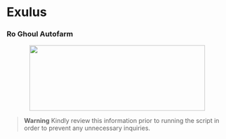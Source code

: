 # Exulus
### Ro Ghoul Autofarm

<p align="center">
  <img width="400" height="150" src="https://cdn.discordapp.com/attachments/1051808795355005029/1062049790961131530/image.png">
</p>

> **Warning**
> Kindly review this information prior to running the script in order to prevent any unnecessary inquiries.

